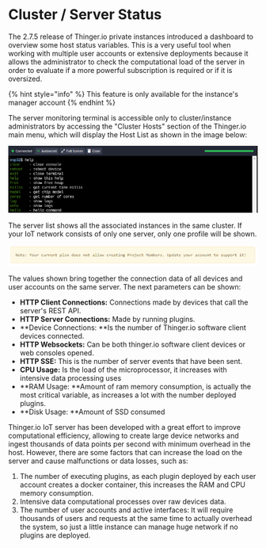 # Cluster / Server Status

The 2.7.5 release of Thinger.io private instances introduced a dashboard to overview some host status variables. This is a very useful tool when working with multiple user accounts or extensive deployments because it allows the administrator to check the computational load of the server in order to evaluate if a more powerful subscription is required or if it is oversized.

{% hint style="info" %}
This feature is only available for the instance's manager account
{% endhint %}

The server monitoring terminal is accessible only to cluster/instance administrators by accessing the "Cluster Hosts" section of the Thinger.io main menu, which will display the Host List as shown in the image below:

![](<../.gitbook/assets/image (280).png>)

The server list shows all the associated instances in the same cluster. If your IoT network consists of only one server, only one profile will be shown.

![](<../.gitbook/assets/image (270).png>)

The values shown bring together the connection data of all devices and user accounts on the same server. The next parameters can be shown:&#x20;

* **HTTP Client Connections:** Connections made by devices that call the server's REST API.
* **HTTP Server Connections:** Made by running plugins.
* **Device Connections: **Is the number of Thinger.io software client devices connected.
* **HTTP Websockets:** Can be both thinger.io software client devices or web consoles opened.
* **HTTP SSE:** This is the number of server events that have been sent.
* **CPU Usage:** Is the load of the microprocessor, it increases with intensive data processing uses
* **RAM Usage: **Amount of ram memory consumption, is actually the most critical variable, as increases a lot with the number deployed plugins.&#x20;
* **Disk Usage: **Amount of SSD consumed&#x20;

Thinger.io IoT server has been developed with a great effort to improve computational efficiency, allowing to create large device networks and ingest thousands of data points per second with minimum overhead in the host. However, there are some factors that can increase the load on the server and cause malfunctions or data losses, such as:

1. The number of executing plugins, as each plugin deployed by each user account creates a docker container, this increases the RAM and CPU memory consumption.&#x20;
2. Intensive data computational processes over raw devices data.
3. The number of user accounts and active interfaces: It will require thousands of users and requests at the same time to actually overhead the system, so just a little instance can manage huge network if no plugins are deployed.&#x20;
